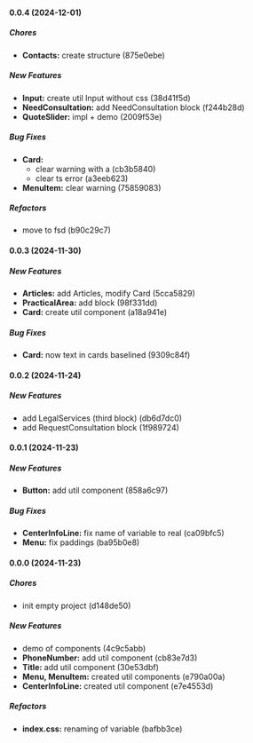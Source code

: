 #### 0.0.4 (2024-12-01)

##### Chores

- **Contacts:** create structure (875e0ebe)

##### New Features

- **Input:** create util Input without css (38d41f5d)
- **NeedConsultation:** add NeedConsultation block (f244b28d)
- **QuoteSlider:** impl + demo (2009f53e)

##### Bug Fixes

- **Card:**
  - clear warning with a (cb3b5840)
  - clear ts error (a3eeb623)
- **MenuItem:** clear warning (75859083)

##### Refactors

- move to fsd (b90c29c7)

#### 0.0.3 (2024-11-30)

##### New Features

- **Articles:** add Articles, modify Card (5cca5829)
- **PracticalArea:** add block (98f331dd)
- **Card:** create util component (a18a941e)

##### Bug Fixes

- **Card:** now text in cards baselined (9309c84f)

#### 0.0.2 (2024-11-24)

##### New Features

- add LegalServices (third block) (db6d7dc0)
- add RequestConsultation block (1f989724)

#### 0.0.1 (2024-11-23)

##### New Features

- **Button:** add util component (858a6c97)

##### Bug Fixes

- **CenterInfoLine:** fix name of variable to real (ca09bfc5)
- **Menu:** fix paddings (ba95b0e8)

#### 0.0.0 (2024-11-23)

##### Chores

- init empty project (d148de50)

##### New Features

- demo of components (4c9c5abb)
- **PhoneNumber:** add util component (cb83e7d3)
- **Title:** add util component (30e53dbf)
- **Menu, MenuItem:** created util components (e790a00a)
- **CenterInfoLine:** created util component (e7e4553d)

##### Refactors

- **index.css:** renaming of variable (bafbb3ce)
